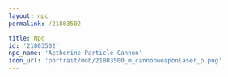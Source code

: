 ```yaml
---
layout: npc
permalink: /21803502

title: Npc
id: '21803502'
npc_name: 'Aetherine Particle Cannon'
icon_url: 'portrait/mob/21803500_m_cannonweaponlaser_p.png'
---
```

